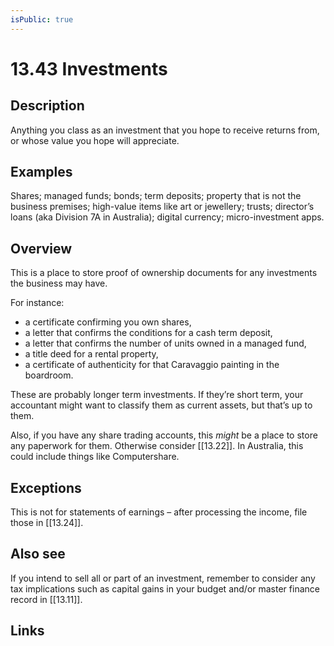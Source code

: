 ```yaml
---
isPublic: true
---
```


# 13.43 Investments

## Description

Anything you class as an investment that you hope to receive returns from, or whose value you hope will appreciate.

## Examples

Shares; managed funds; bonds; term deposits; property that is not the business premises; high-value items like art or jewellery; trusts; director’s loans (aka Division 7A in Australia); digital currency; micro-investment apps.

## Overview

This is a place to store proof of ownership documents for any investments the business may have.

For instance:

- a certificate confirming you own shares,
- a letter that confirms the conditions for a cash term deposit,
- a letter that confirms the number of units owned in a managed fund,
- a title deed for a rental property,
- a certificate of authenticity for that Caravaggio painting in the boardroom.

These are probably longer term investments. If they’re short term, your accountant might want to classify them as current assets, but that’s up to them.

Also, if you have any share trading accounts, this _might_ be a place to store any paperwork for them. Otherwise consider [[13.22]]. In Australia, this could include things like Computershare.

## Exceptions

This is not for statements of earnings – after processing the income, file those in [[13.24]].

## Also see

If you intend to sell all or part of an investment, remember to consider any tax implications such as capital gains in your budget and/or master finance record in [[13.11]].


## Links
